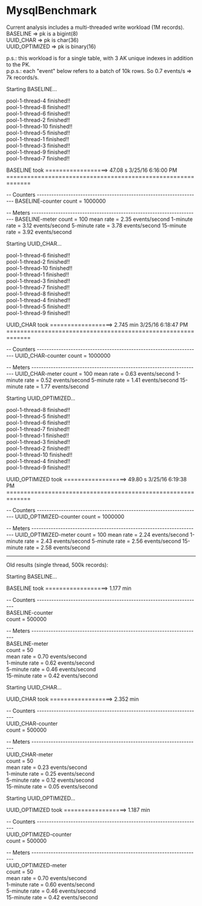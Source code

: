 # MysqlBenchmark  

  Current analysis includes a multi-threaded write workload (1M records).   
BASELINE => pk is a bigint(8)  
UUID_CHAR => pk is char(36)  
UUID_OPTIMIZED => pk is binary(16)  

p.s.: this workload is for a single table, with 3 AK unique indexes in addition to the PK.    
p.p.s.: each "event" below refers to a batch of 10k rows. So 0.7 events/s => 7k records/s.  

 

 
 Starting BASELINE... 

 
 pool-1-thread-4 finished!!  
pool-1-thread-8 finished!!  
pool-1-thread-6 finished!!  
pool-1-thread-2 finished!!  
pool-1-thread-10 finished!!  
pool-1-thread-5 finished!!  
pool-1-thread-1 finished!!  
pool-1-thread-3 finished!!  
pool-1-thread-9 finished!!  
pool-1-thread-7 finished!!  

 
 BASELINE took ==================> 47.08 s 
3/25/16 6:16:00 PM ============================================================= 

 -- Counters -------------------------------------------------------------------- 
BASELINE-counter 
             count = 1000000 

 -- Meters ---------------------------------------------------------------------- 
BASELINE-meter 
             count = 100 
         mean rate = 2.35 events/second 
     1-minute rate = 3.12 events/second 
     5-minute rate = 3.78 events/second 
    15-minute rate = 3.92 events/second 

 
 
 
 Starting UUID_CHAR... 

 
 pool-1-thread-6 finished!!  
pool-1-thread-2 finished!!  
pool-1-thread-10 finished!!  
pool-1-thread-1 finished!!  
pool-1-thread-3 finished!!  
pool-1-thread-7 finished!!  
pool-1-thread-8 finished!!  
pool-1-thread-4 finished!!  
pool-1-thread-5 finished!!  
pool-1-thread-9 finished!!  

 
 UUID_CHAR took ==================> 2.745 min 
3/25/16 6:18:47 PM ============================================================= 

 -- Counters -------------------------------------------------------------------- 
UUID_CHAR-counter 
             count = 1000000 

 -- Meters ---------------------------------------------------------------------- 
UUID_CHAR-meter 
             count = 100 
         mean rate = 0.63 events/second 
     1-minute rate = 0.52 events/second 
     5-minute rate = 1.41 events/second 
    15-minute rate = 1.77 events/second 

 
 
 
 Starting UUID_OPTIMIZED... 

 
 pool-1-thread-8 finished!!  
pool-1-thread-5 finished!!  
pool-1-thread-6 finished!!  
pool-1-thread-7 finished!!  
pool-1-thread-1 finished!!  
pool-1-thread-3 finished!!  
pool-1-thread-2 finished!!  
pool-1-thread-10 finished!!  
pool-1-thread-4 finished!!  
pool-1-thread-9 finished!!  

 
 UUID_OPTIMIZED took ==================> 49.80 s 
3/25/16 6:19:38 PM ============================================================= 

 -- Counters -------------------------------------------------------------------- 
UUID_OPTIMIZED-counter 
             count = 1000000 

 -- Meters ---------------------------------------------------------------------- 
UUID_OPTIMIZED-meter 
             count = 100 
         mean rate = 2.24 events/second 
     1-minute rate = 2.43 events/second 
     5-minute rate = 2.56 events/second 
    15-minute rate = 2.58 events/second 

 
 
 
 
***************************************************************
 

 


Old results (single thread, 500k records): 

  Starting BASELINE...  

  BASELINE took ==================> 1.177 min  

  -- Counters --------------------------------------------------------------------    
BASELINE-counter  
             count = 500000  

  -- Meters ----------------------------------------------------------------------  
BASELINE-meter  
             count = 50  
         mean rate = 0.70 events/second  
     1-minute rate = 0.62 events/second  
     5-minute rate = 0.46 events/second  
    15-minute rate = 0.42 events/second  

  
  
  
  Starting UUID_CHAR...  

  UUID_CHAR took ==================> 2.352 min  

  
  -- Counters --------------------------------------------------------------------  
UUID_CHAR-counter  
             count = 500000  

  -- Meters ----------------------------------------------------------------------  
UUID_CHAR-meter  
             count = 50  
         mean rate = 0.23 events/second  
     1-minute rate = 0.25 events/second  
     5-minute rate = 0.12 events/second  
    15-minute rate = 0.05 events/second  

  
  
  Starting UUID_OPTIMIZED...  

  UUID_OPTIMIZED took ==================> 1.187 min  

  -- Counters --------------------------------------------------------------------  
UUID_OPTIMIZED-counter  
             count = 500000  

  -- Meters ----------------------------------------------------------------------  
UUID_OPTIMIZED-meter  
             count = 50  
         mean rate = 0.70 events/second  
     1-minute rate = 0.60 events/second  
     5-minute rate = 0.46 events/second  
    15-minute rate = 0.42 events/second  